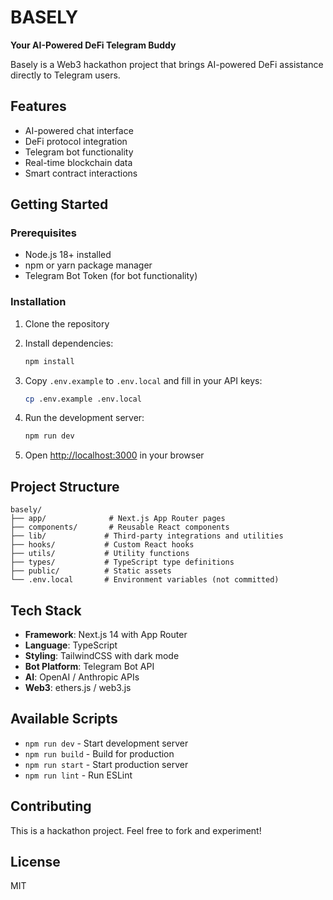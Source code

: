# BASELY

**Your AI-Powered DeFi Telegram Buddy**

Basely is a Web3 hackathon project that brings AI-powered DeFi assistance directly to Telegram users.

## Features

- AI-powered chat interface
- DeFi protocol integration
- Telegram bot functionality
- Real-time blockchain data
- Smart contract interactions

## Getting Started

### Prerequisites

- Node.js 18+ installed
- npm or yarn package manager
- Telegram Bot Token (for bot functionality)

### Installation

1. Clone the repository
2. Install dependencies:
   ```bash
   npm install
   ```

3. Copy `.env.example` to `.env.local` and fill in your API keys:
   ```bash
   cp .env.example .env.local
   ```

4. Run the development server:
   ```bash
   npm run dev
   ```

5. Open [http://localhost:3000](http://localhost:3000) in your browser

## Project Structure

```
basely/
├── app/              # Next.js App Router pages
├── components/       # Reusable React components
├── lib/             # Third-party integrations and utilities
├── hooks/           # Custom React hooks
├── utils/           # Utility functions
├── types/           # TypeScript type definitions
├── public/          # Static assets
└── .env.local       # Environment variables (not committed)
```

## Tech Stack

- **Framework**: Next.js 14 with App Router
- **Language**: TypeScript
- **Styling**: TailwindCSS with dark mode
- **Bot Platform**: Telegram Bot API
- **AI**: OpenAI / Anthropic APIs
- **Web3**: ethers.js / web3.js

## Available Scripts

- `npm run dev` - Start development server
- `npm run build` - Build for production
- `npm run start` - Start production server
- `npm run lint` - Run ESLint

## Contributing

This is a hackathon project. Feel free to fork and experiment!

## License

MIT
